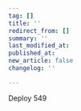 ```yaml
---
tag: []
title: ''
redirect_from: []
summary: ''
last_modified_at: 
published_at: 
new_article: false
changelog: ''

---
```

Deploy 549